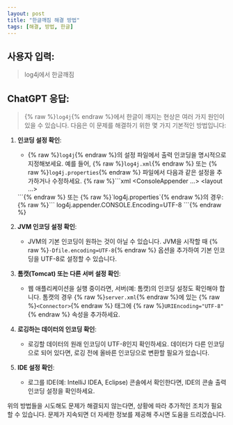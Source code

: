```yaml
---
layout: post
title: "한글깨짐 해결 방법"
tags: [해결, 방법, 한글]
---
```


## 사용자 입력:
> log4j에서 한글깨짐

## ChatGPT 응답:
> {% raw %}`log4j`{% endraw %}에서 한글이 깨지는 현상은 여러 가지 원인이 있을 수 있습니다. 다음은 이 문제를 해결하기 위한 몇 가지 기본적인 방법입니다:

1. **인코딩 설정 확인**: 
    - {% raw %}`log4j`{% endraw %}의 설정 파일에서 출력 인코딩을 명시적으로 지정해보세요. 예를 들어, {% raw %}`log4j.xml`{% endraw %} 또는 {% raw %}`log4j.properties`{% endraw %} 파일에서 다음과 같은 설정을 추가하거나 수정하세요.
    {% raw %}```xml
    <ConsoleAppender ...>
        <layout ...>
            <param name="Encoding" value="UTF-8"/>
        </layout>
    </ConsoleAppender>
    ```{% endraw %}
    또는 {% raw %}`log4j.properties`{% endraw %}의 경우:
    {% raw %}```
    log4j.appender.CONSOLE.Encoding=UTF-8
    ```{% endraw %}

2. **JVM 인코딩 설정 확인**:
    - JVM의 기본 인코딩이 원하는 것이 아닐 수 있습니다. JVM을 시작할 때 {% raw %}`-Dfile.encoding=UTF-8`{% endraw %} 옵션을 추가하여 기본 인코딩을 UTF-8로 설정할 수 있습니다.

3. **톰캣(Tomcat) 또는 다른 서버 설정 확인**: 
    - 웹 애플리케이션을 실행 중이라면, 서버(예: 톰캣)의 인코딩 설정도 확인해야 합니다. 톰캣의 경우 {% raw %}`server.xml`{% endraw %}에 있는 {% raw %}`<Connector>`{% endraw %} 태그에 {% raw %}`URIEncoding="UTF-8"`{% endraw %} 속성을 추가하세요.

4. **로깅하는 데이터의 인코딩 확인**: 
    - 로깅할 데이터의 원래 인코딩이 UTF-8인지 확인하세요. 데이터가 다른 인코딩으로 되어 있다면, 로깅 전에 올바른 인코딩으로 변환할 필요가 있습니다.

5. **IDE 설정 확인**:
    - 로그를 IDE(예: IntelliJ IDEA, Eclipse) 콘솔에서 확인한다면, IDE의 콘솔 출력 인코딩 설정을 확인하세요.

위의 방법들을 시도해도 문제가 해결되지 않는다면, 상황에 따라 추가적인 조치가 필요할 수 있습니다. 문제가 지속되면 더 자세한 정보를 제공해 주시면 도움을 드리겠습니다.

